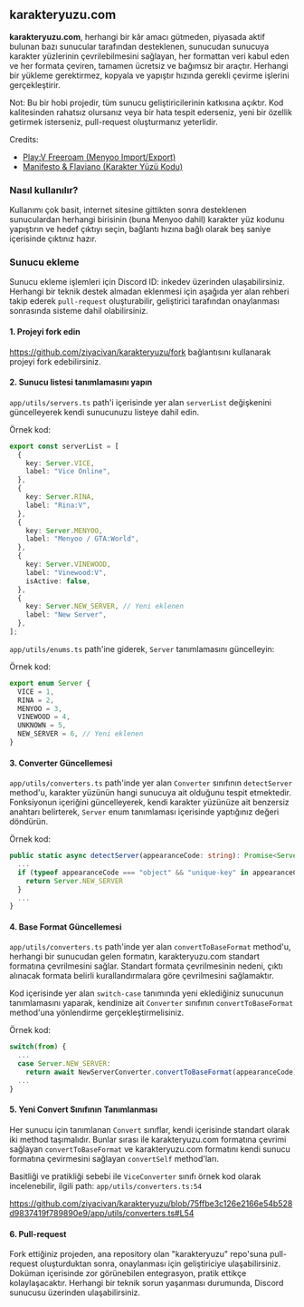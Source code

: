 ## karakteryuzu.com

**karakteryuzu.com**, herhangi bir kâr amacı gütmeden, piyasada aktif bulunan bazı sunucular tarafından desteklenen, sunucudan sunucuya karakter yüzlerinin çevrilebilmesini sağlayan, her formattan veri kabul eden ve her formata çeviren, tamamen ücretsiz ve bağımsız bir araçtır. Herhangi bir yükleme gerektirmez, kopyala ve yapıştır hızında gerekli çevirme işlerini gerçekleştirir.

Not: Bu bir hobi projedir, tüm sunucu geliştiricilerinin katkısına açıktır. Kod kalitesinden rahatsız olursanız veya bir hata tespit ederseniz, yeni bir özellik getirmek isterseniz, pull-request oluşturmanız yeterlidir.

Credits:

- [Play:V Freeroam (Menyoo Import/Export)](https://github.com/MyHwu9508/PlayVFreeroam)
- [Manifesto & Flaviano (Karakter Yüzü Kodu)](https://vice-online.com/anasayfa/)

### Nasıl kullanılır?

Kullanımı çok basit, internet sitesine gittikten sonra desteklenen sunuculardan herhangi birisinin (buna Menyoo dahil) karakter yüz kodunu yapıştırın ve hedef çıktıyı seçin, bağlantı hızına bağlı olarak beş saniye içerisinde çıktınız hazır.

### Sunucu ekleme

Sunucu ekleme işlemleri için Discord ID: inkedev üzerinden ulaşabilirsiniz. Herhangi bir teknik destek almadan eklenmesi için aşağıda yer alan rehberi takip ederek `pull-request` oluşturabilir, geliştirici tarafından onaylanması sonrasında sisteme dahil olabilirsiniz.

#### 1. Projeyi fork edin

https://github.com/ziyacivan/karakteryuzu/fork bağlantısını kullanarak projeyi fork edebilirsiniz.

#### 2. Sunucu listesi tanımlamasını yapın

`app/utils/servers.ts` path'i içerisinde yer alan `serverList` değişkenini güncelleyerek kendi sunucunuzu listeye dahil edin.

Örnek kod:

```ts
export const serverList = [
  {
    key: Server.VICE,
    label: "Vice Online",
  },
  {
    key: Server.RINA,
    label: "Rina:V",
  },
  {
    key: Server.MENYOO,
    label: "Menyoo / GTA:World",
  },
  {
    key: Server.VINEWOOD,
    label: "Vinewood:V",
    isActive: false,
  },
  {
    key: Server.NEW_SERVER, // Yeni eklenen
    label: "New Server",
  },
];
```

`app/utils/enums.ts` path'ine giderek, `Server` tanımlamasını güncelleyin:

Örnek kod:

```ts
export enum Server {
  VICE = 1,
  RINA = 2,
  MENYOO = 3,
  VINEWOOD = 4,
  UNKNOWN = 5,
  NEW_SERVER = 6, // Yeni eklenen
}
```

#### 3. Converter Güncellemesi

`app/utils/converters.ts` path'inde yer alan `Converter` sınıfının `detectServer` method'u, karakter yüzünün hangi sunucuya ait olduğunu tespit etmektedir. Fonksiyonun içeriğini güncelleyerek, kendi karakter yüzünüze ait benzersiz anahtarı belirterek, `Server` enum tanımlaması içerisinde yaptığınız değeri döndürün.

Örnek kod:

```ts
public static async detectServer(appearanceCode: string): Promise<Server> {
  ...
  if (typeof appearanceCode === "object" && "unique-key" in appearanceCode) {
    return Server.NEW_SERVER
  }
  ...
}
```

#### 4. Base Format Güncellemesi

`app/utils/converters.ts` path'inde yer alan `convertToBaseFormat` method'u, herhangi bir sunucudan gelen formatın, karakteryuzu.com standart formatına çevrilmesini sağlar. Standart formata çevrilmesinin nedeni, çıktı alınacak formata belirli kurallandırmalara göre çevrilmesini sağlamaktır.

Kod içerisinde yer alan `switch-case` tanımında yeni eklediğiniz sunucunun tanımlamasını yaparak, kendinize ait `Converter` sınıfının `convertToBaseFormat` method'una yönlendirme gerçekleştirmelisiniz.

Örnek kod:

```ts
switch(from) {
  ...
  case Server.NEW_SERVER:
    return await NewServerConverter.convertToBaseFormat(appearanceCode);
  ...
}
```

#### 5. Yeni Convert Sınıfının Tanımlanması

Her sunucu için tanımlanan `Convert` sınıflar, kendi içerisinde standart olarak iki method taşımalıdır. Bunlar sırası ile karakteryuzu.com formatına çevrimi sağlayan `convertToBaseFormat` ve karakteryuzu.com formatını kendi sunucu formatına çevirmesini sağlayan `convertSelf` method'ları.

Basitliği ve pratikliği sebebi ile `ViceConverter` sınıfı örnek kod olarak incelenebilir, ilgili path: `app/utils/converters.ts:54`

https://github.com/ziyacivan/karakteryuzu/blob/75ffbe3c126e2166e54b528d9837419f789890e9/app/utils/converters.ts#L54

#### 6. Pull-request

Fork ettiğiniz projeden, ana repository olan "karakteryuzu" repo'suna pull-request oluşturduktan sonra, onaylanması için geliştiriciye ulaşabilirsiniz. Doküman içerisinde zor görünebilen entegrasyon, pratik ettikçe kolaylaşacaktır. Herhangi bir teknik sorun yaşanması durumunda, Discord sunucusu üzerinden ulaşabilirsiniz.

